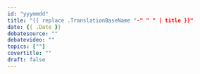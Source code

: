 ```yaml
---
id: "yyymmdd"
title: "{{ replace .TranslationBaseName "-" " " | title }}"
date: {{ .Date }}
debatesource: ""
debatevideo: ""
topics: [""]
covertitle: ""
draft: false
---
```


